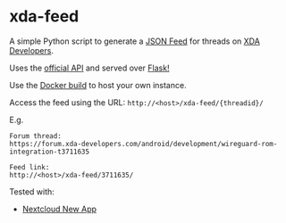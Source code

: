 # xda-feed
A simple Python script to generate a [JSON Feed](https://github.com/brentsimmons/JSONFeed) for threads on [XDA Developers](https://www.xda-developers.com).

Uses the [official API](https://api.xda-developers.com/explorer/) and served over [Flask!](https://github.com/pallets/flask/)

Use the [Docker build](https://hub.docker.com/r/leonghui/xda-feed) to host your own instance.

Access the feed using the URL: `http://<host>/xda-feed/{threadid}/`

E.g.
```
Forum thread:
https://forum.xda-developers.com/android/development/wireguard-rom-integration-t3711635

Feed link:
http://<host>/xda-feed/3711635/
```

Tested with:
- [Nextcloud New App](https://github.com/nextcloud/news)
